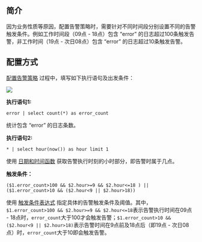 ## 简介

因为业务性质等原因，配置告警策略时，需要针对不同时间段分别设置不同的告警触发条件。例如工作时间段（09点 - 18点）包含 “error” 的日志超过100条触发告警，非工作时间（19点 - 次日08点）包含 “error” 的日志超过10条触发告警。

## 配置方式

[配置告警策略](https://cloud.tencent.com/document/product/614/51742) 过程中，填写如下执行语句及出发条件：

![](https://qcloudimg.tencent-cloud.cn/raw/969724eabe8383d45730bde3594c7ecd.png)


**执行语句1:**
```
error | select count(*) as error_count
```
统计包含 “error” 的日志条数。

**执行语句2:**
```
* | select hour(now()) as hour limit 1
```
使用 [日期和时间函数](https://cloud.tencent.com/document/product/614/58981) 获取告警执行时刻的小时部分，即告警时属于几点。

**触发条件：**
```
($1.error_count>100 && $2.hour>=9 && $2.hour<=18 ) || ($1.error_count>10 && ($2.hour<9 || $2.hour>18))
```

使用 [触发条件表达式](https://cloud.tencent.com/document/product/614/51756) 指定具体的告警触发条件及阈值。其中，`$1.error_count>100 && $2.hour>=9 && $2.hour<=18`表示告警执行时间在09点 - 18点时，`error_count`大于100才会触发告警；`$1.error_count>10 && ($2.hour<9 || $2.hour>18)`表示告警时间在9点前及18点后（即19点 - 次日08点）时，`error_count`大于10即会触发告警。

